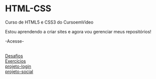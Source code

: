 # HTML-CSS
 Curso de HTML5 e CSS3 do CursoemVídeo

Estou aprendendo a criar sites e agora vou gerenciar meus repositórios!

-Acesse-

<br>  <a href="https://github.com/joao2133/HTML-CSS/blob/main/Desafios/README.md">Desafios</a>
<br>  <a href="https://github.com/joao2133/HTML-CSS/blob/main/exercicios/README.md">Exercícios</a> 
<br>  <a href="https://joao2133.github.io/HTML-CSS/projeto-login/index.html">projeto-login</a>
<br>  <a href="https://joao2133.github.io/HTML-CSS/projeto-social/index.html">projeto-social</a>

